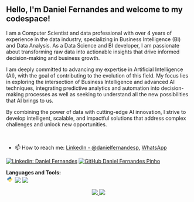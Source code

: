 ## Hello, I'm Daniel Fernandes and welcome to my codespace! 

I am a Computer Scientist and data professional with over 4 years of experience in the data industry, specializing in Business Intelligence (BI) and Data Analysis. As a Data Science and BI developer, I am passionate about transforming raw data into actionable insights that drive informed decision-making and business growth. 

I am deeply committed to advancing my expertise in Artificial Intelligence (AI), with the goal of contributing to the evolution of this field. My focus lies in exploring the intersection of Business Intelligence and advanced AI techniques, integrating predictive analytics and automation into decision-making processes as well as seeking to understand all the new possibilities that AI brings to us. 

By combining the power of data with cutting-edge AI innovation, I strive to develop intelligent, scalable, and impactful solutions that address complex challenges and unlock new opportunities.

</br>

<!-- About and contact-->
- 📫 How to reach me: [LinkedIn - @danielfernandesp](https://www.linkedin.com/in/danielfernandesp/), [WhatsApp](https://api.whatsapp.com/send?phone=5531999232150&text=Hi%20Daniel,%20I%20came%20from%20your%20GitHub!)

<!-- Follow icons shortcut -->
[![Linkedin: Daniel Fernandes](https://img.shields.io/badge/-danielfernandesp-blue?style=flat-square&logo=Linkedin&logoColor=white&link=https://www.linkedin.com/in/danielfernandesp)](https://www.linkedin.com/in/danielfernandesp/)
[![GitHub Daniel Fernandes Pinho](https://img.shields.io/github/followers/danielfernandesp?label=follow&style=social)](https://www.linkedin.com/in/danielfernandesp/)

**Languages and Tools:**  
<code><img height="20" src="https://raw.githubusercontent.com/github/explore/80688e429a7d4ef2fca1e82350fe8e3517d3494d/topics/python/python.png"></code>
<code><img height="20" src="https://img.icons8.com/ios-filled/50/fa314a/sql.png"></code>
<code><img height="20" src="https://img.icons8.com/windows/32/4a90e2/r-project.png"></code>
 
 <div align="center">
  <a href="https://github.com/danielfernandesp">
  <img height="160em" src="https://github-readme-stats.vercel.app/api?username=danielfernandesp&show_icons=true&theme=radical&include_all_commits=true&count_private=true"/>
  <img height="160em" src="https://github-readme-stats.vercel.app/api/top-langs/?username=danielfernandesp&layout=compact&langs_count=7&theme=radical"/>
</div>
